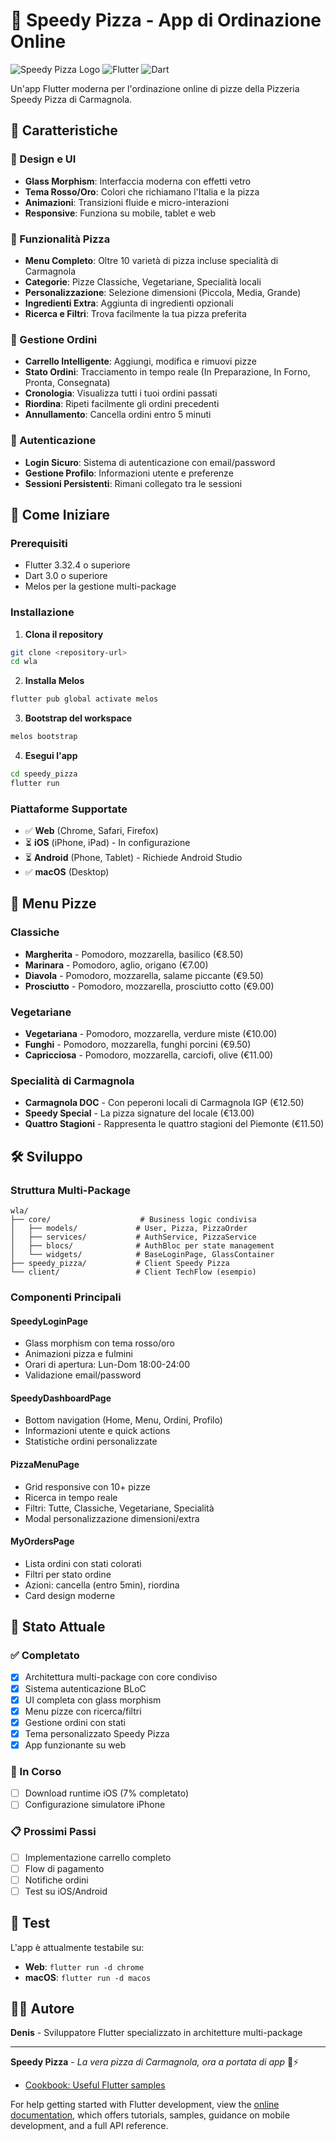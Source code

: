 # 🍕 Speedy Pizza - App di Ordinazione Online

![Speedy Pizza Logo](https://img.shields.io/badge/Speedy%20Pizza-🍕-red)
![Flutter](https://img.shields.io/badge/Flutter-3.32.4-blue)
![Dart](https://img.shields.io/badge/Dart-3.0+-blue)

Un'app Flutter moderna per l'ordinazione online di pizze della Pizzeria Speedy Pizza di Carmagnola.

## 🌟 Caratteristiche

### 🎨 Design e UI
- **Glass Morphism**: Interfaccia moderna con effetti vetro
- **Tema Rosso/Oro**: Colori che richiamano l'Italia e la pizza
- **Animazioni**: Transizioni fluide e micro-interazioni
- **Responsive**: Funziona su mobile, tablet e web

### 🍕 Funzionalità Pizza
- **Menu Completo**: Oltre 10 varietà di pizza incluse specialità di Carmagnola
- **Categorie**: Pizze Classiche, Vegetariane, Specialità locali
- **Personalizzazione**: Selezione dimensioni (Piccola, Media, Grande)
- **Ingredienti Extra**: Aggiunta di ingredienti opzionali
- **Ricerca e Filtri**: Trova facilmente la tua pizza preferita

### 📱 Gestione Ordini
- **Carrello Intelligente**: Aggiungi, modifica e rimuovi pizze
- **Stato Ordini**: Tracciamento in tempo reale (In Preparazione, In Forno, Pronta, Consegnata)
- **Cronologia**: Visualizza tutti i tuoi ordini passati
- **Riordina**: Ripeti facilmente gli ordini precedenti
- **Annullamento**: Cancella ordini entro 5 minuti

### 👤 Autenticazione
- **Login Sicuro**: Sistema di autenticazione con email/password
- **Gestione Profilo**: Informazioni utente e preferenze
- **Sessioni Persistenti**: Rimani collegato tra le sessioni

## 🚀 Come Iniziare

### Prerequisiti
- Flutter 3.32.4 o superiore
- Dart 3.0 o superiore
- Melos per la gestione multi-package

### Installazione

1. **Clona il repository**
```bash
git clone <repository-url>
cd wla
```

2. **Installa Melos**
```bash
flutter pub global activate melos
```

3. **Bootstrap del workspace**
```bash
melos bootstrap
```

4. **Esegui l'app**
```bash
cd speedy_pizza
flutter run
```

### Piattaforme Supportate
- ✅ **Web** (Chrome, Safari, Firefox)
- ⏳ **iOS** (iPhone, iPad) - In configurazione
- ⏳ **Android** (Phone, Tablet) - Richiede Android Studio
- ✅ **macOS** (Desktop)

## 🍕 Menu Pizze

### Classiche
- **Margherita** - Pomodoro, mozzarella, basilico (€8.50)
- **Marinara** - Pomodoro, aglio, origano (€7.00)
- **Diavola** - Pomodoro, mozzarella, salame piccante (€9.50)
- **Prosciutto** - Pomodoro, mozzarella, prosciutto cotto (€9.00)

### Vegetariane
- **Vegetariana** - Pomodoro, mozzarella, verdure miste (€10.00)
- **Funghi** - Pomodoro, mozzarella, funghi porcini (€9.50)
- **Capricciosa** - Pomodoro, mozzarella, carciofi, olive (€11.00)

### Specialità di Carmagnola
- **Carmagnola DOC** - Con peperoni locali di Carmagnola IGP (€12.50)
- **Speedy Special** - La pizza signature del locale (€13.00)
- **Quattro Stagioni** - Rappresenta le quattro stagioni del Piemonte (€11.50)

## 🛠️ Sviluppo

### Struttura Multi-Package
```
wla/
├── core/                    # Business logic condivisa
│   ├── models/             # User, Pizza, PizzaOrder
│   ├── services/           # AuthService, PizzaService
│   ├── blocs/              # AuthBloc per state management
│   └── widgets/            # BaseLoginPage, GlassContainer
├── speedy_pizza/           # Client Speedy Pizza
└── client/                 # Client TechFlow (esempio)
```

### Componenti Principali

#### SpeedyLoginPage
- Glass morphism con tema rosso/oro
- Animazioni pizza e fulmini
- Orari di apertura: Lun-Dom 18:00-24:00
- Validazione email/password

#### SpeedyDashboardPage
- Bottom navigation (Home, Menu, Ordini, Profilo)
- Informazioni utente e quick actions
- Statistiche ordini personalizzate

#### PizzaMenuPage
- Grid responsive con 10+ pizze
- Ricerca in tempo reale
- Filtri: Tutte, Classiche, Vegetariane, Specialità
- Modal personalizzazione dimensioni/extra

#### MyOrdersPage
- Lista ordini con stati colorati
- Filtri per stato ordine
- Azioni: cancella (entro 5min), riordina
- Card design moderne

## 🎯 Stato Attuale

### ✅ Completato
- [x] Architettura multi-package con core condiviso
- [x] Sistema autenticazione BLoC
- [x] UI completa con glass morphism
- [x] Menu pizze con ricerca/filtri
- [x] Gestione ordini con stati
- [x] Tema personalizzato Speedy Pizza
- [x] App funzionante su web

### 🔄 In Corso
- [ ] Download runtime iOS (7% completato)
- [ ] Configurazione simulatore iPhone

### 📋 Prossimi Passi
- [ ] Implementazione carrello completo
- [ ] Flow di pagamento
- [ ] Notifiche ordini
- [ ] Test su iOS/Android

## 📱 Test

L'app è attualmente testabile su:
- **Web**: `flutter run -d chrome`
- **macOS**: `flutter run -d macos`

## 👨‍💻 Autore

**Denis** - Sviluppatore Flutter specializzato in architetture multi-package

---

**Speedy Pizza** - *La vera pizza di Carmagnola, ora a portata di app* 🍕⚡
- [Cookbook: Useful Flutter samples](https://docs.flutter.dev/cookbook)

For help getting started with Flutter development, view the
[online documentation](https://docs.flutter.dev/), which offers tutorials,
samples, guidance on mobile development, and a full API reference.
